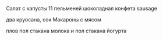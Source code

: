 Салат с капусты
11 пельменей
шоколадная конфета
sausage

два круосана, сок
Макароны с мясом

плов
пол стакана молока и пол стакана йогурта

